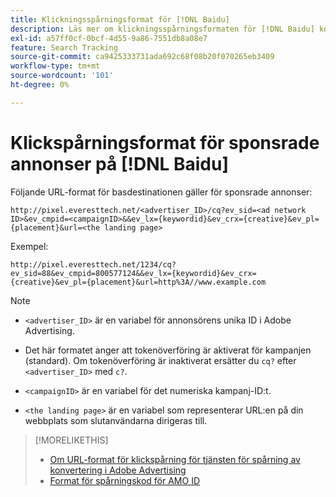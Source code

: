 ```yaml
---
title: Klickningsspårningsformat för [!DNL Baidu]
description: Läs mer om klickningsspårningsformaten för [!DNL Baidu] konton.
exl-id: a57ff0cf-0bcf-4d55-9a86-7551db8a08e7
feature: Search Tracking
source-git-commit: ca9425333731ada692c68f08b20f070265eb3409
workflow-type: tm+mt
source-wordcount: '101'
ht-degree: 0%

---
```


# Klickspårningsformat för sponsrade annonser på [!DNL Baidu]

Följande URL-format för basdestinationen gäller för sponsrade annonser:

`http://pixel.everesttech.net/<advertiser_ID>/cq?ev_sid=<ad network ID>&ev_cmpid=<campaignID>&&ev_lx={keywordid}&ev_crx={creative}&ev_pl={placement}&url=<the landing page>`

Exempel:

`http://pixel.everesttech.net/1234/cq?ev_sid=88&ev_cmpid=800577124&&ev_lx={keywordid}&ev_crx={creative}&ev_pl={placement}&url=http%3A//www.example.com`

>[!NOTE]
>
>* `<advertiser_ID>` är en variabel för annonsörens unika ID i Adobe Advertising.
>
>* Det här formatet anger att tokenöverföring är aktiverat för kampanjen (standard). Om tokenöverföring är inaktiverat ersätter du `cq?` efter `<advertiser_ID>` med `c?`.
>
>* `<campaignID>` är en variabel för det numeriska kampanj-ID:t.
>
>* `<the landing page>` är en variabel som representerar URL:en på din webbplats som slutanvändarna dirigeras till.

>[!MORELIKETHIS]
>
>* [Om URL-format för klickspårning för tjänsten för spårning av konvertering i Adobe Advertising](formats-click-tracking-about.md)
>* [Format för spårningskod för AMO ID](amo-id-tracking-parameter.md)
